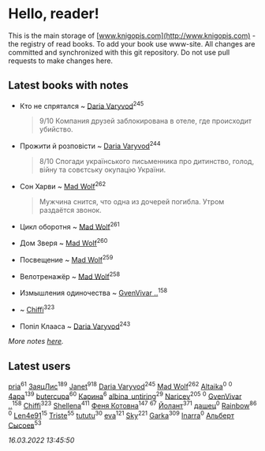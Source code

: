 # Hello, reader!
This is the main storage of [www.knigopis.com](http://www.knigopis.com) - the registry of read books.
To add your book use www-site. All changes are committed and synchronized with this git repository.
Do not use pull requests to make changes here.


## Latest books with notes
* Кто не спрятался ~ [Daria Varyvod](users/829/829893410524253-facebook)<sup>245</sup>
    > 9/10 Компания друзей заблокирована в отеле, где происходит убийство.

* Прожити й розповісти ~ [Daria Varyvod](users/829/829893410524253-facebook)<sup>244</sup>
    > 8/10 Спогади українського письменника про дитинство, голод, війну та совєтську окупацію України.

* Сон Харви ~ [Mad Wolf](users/947/94738840-vkontakte)<sup>262</sup>
    > Мужчина снится, что одна из дочерей погибла. Утром раздаётся звонок.

* Цикл оборотня ~ [Mad Wolf](users/947/94738840-vkontakte)<sup>261</sup>

* Дом Зверя ~ [Mad Wolf](users/947/94738840-vkontakte)<sup>260</sup>

* Посвещение ~ [Mad Wolf](users/947/94738840-vkontakte)<sup>259</sup>

* Велотренажёр ~ [Mad Wolf](users/947/94738840-vkontakte)<sup>258</sup>

* Измышления одиночества ~ [GvenVivar ..](users/158/158266434925901-facebook)<sup>158</sup>

*  ~ [Chiffi](users/105/105831994080785626680-google)<sup>323</sup>

* Попіл Клааса ~ [Daria Varyvod](users/829/829893410524253-facebook)<sup>243</sup>


_More notes [here](latest_books_with_notes.md)._


## Latest users
[pria](users/128/128917939-vkontakte)<sup>61</sup> 
[ЗаяцЛис](users/112/112388384595246311466-google)<sup>189</sup> 
[Janet](users/108/108113656204404967440-google)<sup>918</sup> 
[Daria Varyvod](users/829/829893410524253-facebook)<sup>245</sup> 
[Mad Wolf](users/947/94738840-vkontakte)<sup>262</sup> 
[Altaika](users/192/192350657-vkontakte)<sup>0</sup> 
[](users/148/1480755193-yandex)<sup>0</sup> 
[4apa](users/117/117392596378069249667-google)<sup>139</sup> 
[butercupa](users/193/193697993-vkontakte)<sup>60</sup> 
[Карина](users/113/113094351246440936608-google)<sup>6</sup> 
[albina_untiring](users/257/2579695-vkontakte)<sup>29</sup> 
[Naricev](users/107/107090515204537133928-google)<sup>205</sup> 
[](users/102/102431900572288706085-google)<sup>0</sup> 
[GvenVivar ..](users/158/158266434925901-facebook)<sup>158</sup> 
[Chiffi](users/105/105831994080785626680-google)<sup>323</sup> 
[Shellena](users/134/13413591548892934957-mailru)<sup>411</sup> 
[Феня Котовна](users/109/109746193906459706720-google)<sup>147</sup> 
[](users/153/1537586159620888-facebook)<sup>67</sup> 
[Йолант](users/104/104690883692185089260-google)<sup>371</sup> 
[дашец](users/111/111162603959936416596-google)<sup>0</sup> 
[Rainbow](users/109/109787328219839805802-google)<sup>86</sup> 
[](users/105/105552767299996122433-google)<sup>0</sup> 
[Len4e91](users/254/254448176-yandex)<sup>15</sup> 
[Triste](users/517/5175580462988229760-mailru)<sup>55</sup> 
[tututu](users/135/135685382-vkontakte)<sup>30</sup> 
[eva](users/111/111656270551033014778-google)<sup>121</sup> 
[Sky](users/118/118049897850017649660-googleplus)<sup>221</sup> 
[Garka](users/115/115753719718250012620-google)<sup>309</sup> 
[Inarra](users/101/101055787251601973291-google)<sup>0</sup> 
[Альберт Сысоев](users/474/47446642-vkontakte)<sup>53</sup> 


_16.03.2022 13:45:50_
